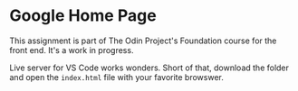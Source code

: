 # Google Home Page

This assignment is part of The Odin Project's Foundation course for the front end. It's a work in progress.

Live server for VS Code works wonders. Short of that, download the folder and open the `index.html` file with your favorite browswer.
